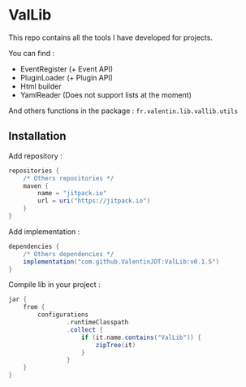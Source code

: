 # ValLib
This repo contains all the tools I have developed for projects.

You can find :
- EventRegister (+ Event API)
- PluginLoader (+ Plugin API)
- Html builder
- YamlReader (Does not support lists at the moment)

And others functions in the package : `fr.valentin.lib.vallib.utils`


## Installation

Add repository :
```groovy
repositories {
    /* Others repositories */
    maven {
        name = "jitpack.io"
        url = uri("https://jitpack.io")
    }
}
```

Add implementation :
```groovy
dependencies {
    /* Others dependencies */
    implementation("com.github.ValentinJDT:ValLib:v0.1.5")
}
```

Compile lib in your project :
```groovy
jar {
    from {
        configurations
                .runtimeClasspath
                .collect {
                    if (it.name.contains("ValLib")) {
                        zipTree(it)
                    }
                }
    }
}
```
